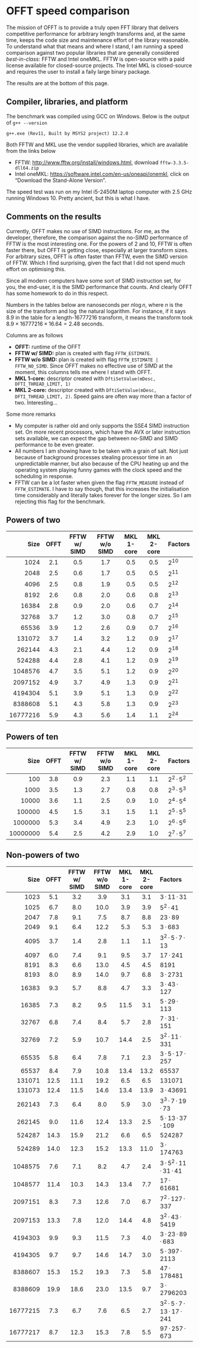 # OFFT speed comparison

The mission of OFFT is to provide a truly open FFT library that delivers competitive performance for arbitrary length transforms and, at the same time, keeps the code size and maintenance effort of the library reasonable. To understand what that means and where I stand, I am running a speed comparison against two popular libraries that are generally considered *best-in-class*: FFTW and Intel oneMKL. FFTW is open-source with a paid license available for closed-source projects. The Intel MKL is closed-source and requires the user to install a faily large binary package.

The results are at the bottom of this page.

## Compiler, libraries, and platform

The benchmark was compiled using GCC on Windows. Below is the output of `g++ --version`
```
g++.exe (Rev11, Built by MSYS2 project) 12.2.0
```
Both FFTW and MKL use the vendor supplied libraries, which are available from the links below
- FFTW: <http://www.fftw.org/install/windows.html>, download `fftw-3.3.5-dll64.zip`
- Intel oneMKL: <https://software.intel.com/en-us/oneapi/onemkl>, click on “Download the Stand-Alone Version”.

The speed test was run on my Intel i5-2450M laptop computer with 2.5 GHz running Windows 10. Pretty ancient, but this is what I have.

## Comments on the results

Currently, OFFT makes no use of SIMD instructions. For me, as the developer, therefore, the comparison against the no-SIMD performance of FFTW is the most interesting one. For the powers of 2 and 10, FFTW is often faster there, but OFFT is getting close, especially at larger transform sizes. For arbitrary sizes, OFFT is often faster than FFTW, even the SIMD version of FFTW. Which I find surprising, given the fact that I did not spend much effort on optimising this.

Since all modern computers have some sort of SIMD instruction set, for you, the end-user, it is the SIMD performance that counts. And clearly OFFT has some homework to do in this respect.

Numbers in the tables below are nanoseconds per $n \log n$, where $n$ is the size of the transform and $\log$ the natural logarithm. For instance, if it says $8.9$ in the table for a length-16777216 transform, it means the transform took $8.9 \times 16777216 \times 16.64 = 2.48~\text{seconds}$. 

Columns are as follows
- **OFFT:** runtime of the OFFT
- **FFTW w/ SIMD:** plan is created with flag `FFTW_ESTIMATE`.
- **FFTW w/o SIMD:** plan is created with flag `FFTW_ESTIMATE | FFTW_NO_SIMD`. Since OFFT makes no effective use of SIMD at the moment, this columns tells me where I stand with OFFT.
- **MKL 1-core:** descriptor created with `DftiSetValue(mDesc, DFTI_THREAD_LIMIT, 1)`
- **MKL 2-core:** descriptor created with `DftiSetValue(mDesc, DFTI_THREAD_LIMIT, 2)`. Speed gains are often way more than a factor of two. Interesting...

Some more remarks
- My computer is rather old and only supports the SSE4 SIMD instruction set. On more recent processors, which have the AVX or later instruction sets available, we can expect the gap between no-SIMD and SIMD performance to be even greater.
- All numbers I am showing have to be taken with a grain of salt. Not just because of background processes stealing processor time in an unpredictable manner, but also because of the CPU heating up and the operating system playing funny games with the clock speed and the scheduling in response. 
- FFTW can be a lot faster when given the flag `FFTW_MEASURE` instead of `FFTW_ESTIMATE`. I have to say though, that this increases the initialisation time considerably and literally takes forever for the longer sizes. So I am rejecting this flag for the benchmark.


## Powers of two

|    Size     |    OFFT    | FFTW w/ SIMD | FFTW w/o SIMD | MKL 1-core | MKL 2-core | Factors
|------------:|:----------:|:------------:|:-------------:|:----------:|:----------:|:----------
|        1024 |        2.1 |          0.5 |           1.7 |        0.5 |        0.5 | 2<sup>10</sup>
|        2048 |        2.5 |          0.6 |           1.7 |        0.5 |        0.5 | 2<sup>11</sup>
|        4096 |        2.5 |          0.8 |           1.9 |        0.5 |        0.5 | 2<sup>12</sup>
|        8192 |        2.6 |          0.8 |           2.0 |        0.6 |        0.8 | 2<sup>13</sup>
|       16384 |        2.8 |          0.9 |           2.0 |        0.6 |        0.7 | 2<sup>14</sup>
|       32768 |        3.7 |          1.2 |           3.0 |        0.8 |        0.7 | 2<sup>15</sup>
|       65536 |        3.9 |          1.2 |           2.6 |        0.9 |        0.7 | 2<sup>16</sup>
|      131072 |        3.7 |          1.4 |           3.2 |        1.2 |        0.9 | 2<sup>17</sup>
|      262144 |        4.3 |          2.1 |           4.4 |        1.2 |        0.9 | 2<sup>18</sup>
|      524288 |        4.4 |          2.8 |           4.1 |        1.2 |        0.9 | 2<sup>19</sup>
|     1048576 |        4.7 |          3.5 |           5.1 |        1.2 |        0.9 | 2<sup>20</sup>
|     2097152 |        4.9 |          3.7 |           4.9 |        1.3 |        0.9 | 2<sup>21</sup>
|     4194304 |        5.1 |          3.9 |           5.1 |        1.3 |        0.9 | 2<sup>22</sup>
|     8388608 |        5.1 |          4.3 |           5.8 |        1.3 |        0.9 | 2<sup>23</sup>
|    16777216 |        5.9 |          4.3 |           5.6 |        1.4 |        1.1 | 2<sup>24</sup>

## Powers of ten

|    Size     |    OFFT    | FFTW w/ SIMD | FFTW w/o SIMD | MKL 1-core | MKL 2-core | Factors
|------------:|:----------:|:------------:|:-------------:|:----------:|:----------:|:----------
|         100 |        3.8 |          0.9 |           2.3 |        1.1 |        1.1 | 2<sup>2</sup>&thinsp;&middot;&thinsp;5<sup>2</sup>
|        1000 |        3.5 |          1.3 |           2.7 |        0.8 |        0.8 | 2<sup>3</sup>&thinsp;&middot;&thinsp;5<sup>3</sup>
|       10000 |        3.6 |          1.1 |           2.5 |        0.9 |        1.0 | 2<sup>4</sup>&thinsp;&middot;&thinsp;5<sup>4</sup>
|      100000 |        4.5 |          1.5 |           3.1 |        1.5 |        1.1 | 2<sup>5</sup>&thinsp;&middot;&thinsp;5<sup>5</sup>
|     1000000 |        5.3 |          3.4 |           4.9 |        2.3 |        1.0 | 2<sup>6</sup>&thinsp;&middot;&thinsp;5<sup>6</sup>
|    10000000 |        5.4 |          2.5 |           4.2 |        2.9 |        1.0 | 2<sup>7</sup>&thinsp;&middot;&thinsp;5<sup>7</sup>

## Non-powers of two

|    Size     |    OFFT    | FFTW w/ SIMD | FFTW w/o SIMD | MKL 1-core | MKL 2-core | Factors
|------------:|:----------:|:------------:|:-------------:|:----------:|:----------:|:----------
|        1023 |        5.1 |          3.2 |           3.9 |        3.1 |        3.1 | 3&thinsp;&middot;&thinsp;11&thinsp;&middot;&thinsp;31
|        1025 |        6.7 |          8.0 |          10.0 |        3.9 |        3.9 | 5<sup>2</sup>&thinsp;&middot;&thinsp;41
|        2047 |        7.8 |          9.1 |           7.5 |        8.7 |        8.8 | 23&thinsp;&middot;&thinsp;89
|        2049 |        9.1 |          6.4 |          12.2 |        5.3 |        5.3 | 3&thinsp;&middot;&thinsp;683
|        4095 |        3.7 |          1.4 |           2.8 |        1.1 |        1.1 | 3<sup>2</sup>&thinsp;&middot;&thinsp;5&thinsp;&middot;&thinsp;7&thinsp;&middot;&thinsp;13
|        4097 |        6.0 |          7.4 |           9.1 |        9.5 |        3.7 | 17&thinsp;&middot;&thinsp;241
|        8191 |        8.3 |          6.6 |          13.0 |        4.5 |        4.5 | 8191
|        8193 |        8.0 |          8.9 |          14.0 |        9.7 |        6.8 | 3&thinsp;&middot;&thinsp;2731
|       16383 |        9.3 |          5.7 |           8.8 |        4.7 |        3.3 | 3&thinsp;&middot;&thinsp;43&thinsp;&middot;&thinsp;127
|       16385 |        7.3 |          8.2 |           9.5 |       11.5 |        3.1 | 5&thinsp;&middot;&thinsp;29&thinsp;&middot;&thinsp;113
|       32767 |        6.8 |          7.4 |           8.4 |        5.7 |        2.8 | 7&thinsp;&middot;&thinsp;31&thinsp;&middot;&thinsp;151
|       32769 |        7.2 |          5.9 |          10.7 |       14.4 |        2.5 | 3<sup>2</sup>&thinsp;&middot;&thinsp;11&thinsp;&middot;&thinsp;331
|       65535 |        5.8 |          6.4 |           7.8 |        7.1 |        2.3 | 3&thinsp;&middot;&thinsp;5&thinsp;&middot;&thinsp;17&thinsp;&middot;&thinsp;257
|       65537 |        8.4 |          7.9 |          10.8 |       13.4 |       13.2 | 65537
|      131071 |       12.5 |         11.1 |          19.2 |        6.5 |        6.5 | 131071
|      131073 |       12.4 |         11.5 |          14.6 |       13.4 |       13.9 | 3&thinsp;&middot;&thinsp;43691
|      262143 |        7.3 |          6.4 |           8.0 |        5.9 |        3.0 | 3<sup>3</sup>&thinsp;&middot;&thinsp;7&thinsp;&middot;&thinsp;19&thinsp;&middot;&thinsp;73
|      262145 |        9.0 |         11.6 |          12.4 |       13.3 |        2.5 | 5&thinsp;&middot;&thinsp;13&thinsp;&middot;&thinsp;37&thinsp;&middot;&thinsp;109
|      524287 |       14.3 |         15.9 |          21.2 |        6.6 |        6.5 | 524287
|      524289 |       14.0 |         12.3 |          15.2 |       13.3 |       11.0 | 3&thinsp;&middot;&thinsp;174763
|     1048575 |        7.6 |          7.1 |           8.2 |        4.7 |        2.4 | 3&thinsp;&middot;&thinsp;5<sup>2</sup>&thinsp;&middot;&thinsp;11&thinsp;&middot;&thinsp;31&thinsp;&middot;&thinsp;41
|     1048577 |       11.4 |         10.3 |          14.3 |       13.4 |        7.7 | 17&thinsp;&middot;&thinsp;61681
|     2097151 |        8.3 |          7.3 |          12.6 |        7.0 |        6.7 | 7<sup>2</sup>&thinsp;&middot;&thinsp;127&thinsp;&middot;&thinsp;337
|     2097153 |       13.3 |          7.8 |          12.0 |       14.4 |        4.8 | 3<sup>2</sup>&thinsp;&middot;&thinsp;43&thinsp;&middot;&thinsp;5419
|     4194303 |        9.9 |          9.3 |          11.5 |        7.3 |        4.0 | 3&thinsp;&middot;&thinsp;23&thinsp;&middot;&thinsp;89&thinsp;&middot;&thinsp;683
|     4194305 |        9.7 |          9.7 |          14.6 |       14.7 |        3.0 | 5&thinsp;&middot;&thinsp;397&thinsp;&middot;&thinsp;2113
|     8388607 |       15.3 |         15.2 |          19.3 |        7.3 |        5.8 | 47&thinsp;&middot;&thinsp;178481
|     8388609 |       19.9 |         18.6 |          23.0 |       13.5 |        9.7 | 3&thinsp;&middot;&thinsp;2796203
|    16777215 |        7.3 |          6.7 |           7.6 |        6.5 |        2.7 | 3<sup>2</sup>&thinsp;&middot;&thinsp;5&thinsp;&middot;&thinsp;7&thinsp;&middot;&thinsp;13&thinsp;&middot;&thinsp;17&thinsp;&middot;&thinsp;241
|    16777217 |        8.7 |         12.3 |          15.3 |        7.8 |        5.5 | 97&thinsp;&middot;&thinsp;257&thinsp;&middot;&thinsp;673
